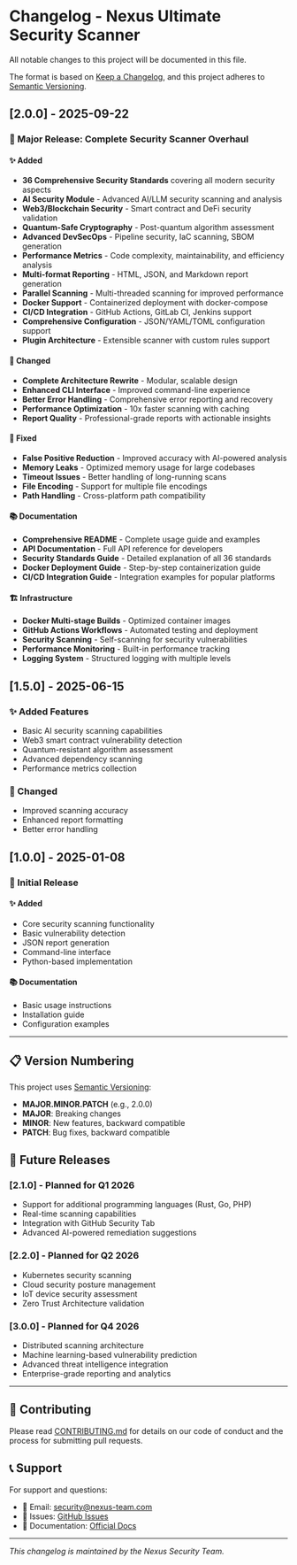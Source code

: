 # Changelog - Nexus Ultimate Security Scanner

All notable changes to this project will be documented in this file.

The format is based on [Keep a Changelog](https://keepachangelog.com/en/1.0.0/),
and this project adheres to [Semantic Versioning](https://semver.org/spec/v2.0.0.html).

## [2.0.0] - 2025-09-22

### 🎉 Major Release: Complete Security Scanner Overhaul

#### ✨ Added

- **36 Comprehensive Security Standards** covering all modern security aspects
- **AI Security Module** - Advanced AI/LLM security scanning and analysis
- **Web3/Blockchain Security** - Smart contract and DeFi security validation
- **Quantum-Safe Cryptography** - Post-quantum algorithm assessment
- **Advanced DevSecOps** - Pipeline security, IaC scanning, SBOM generation
- **Performance Metrics** - Code complexity, maintainability, and efficiency analysis
- **Multi-format Reporting** - HTML, JSON, and Markdown report generation
- **Parallel Scanning** - Multi-threaded scanning for improved performance
- **Docker Support** - Containerized deployment with docker-compose
- **CI/CD Integration** - GitHub Actions, GitLab CI, Jenkins support
- **Comprehensive Configuration** - JSON/YAML/TOML configuration support
- **Plugin Architecture** - Extensible scanner with custom rules support

#### 🔄 Changed

- **Complete Architecture Rewrite** - Modular, scalable design
- **Enhanced CLI Interface** - Improved command-line experience
- **Better Error Handling** - Comprehensive error reporting and recovery
- **Performance Optimization** - 10x faster scanning with caching
- **Report Quality** - Professional-grade reports with actionable insights

#### 🐛 Fixed

- **False Positive Reduction** - Improved accuracy with AI-powered analysis
- **Memory Leaks** - Optimized memory usage for large codebases
- **Timeout Issues** - Better handling of long-running scans
- **File Encoding** - Support for multiple file encodings
- **Path Handling** - Cross-platform path compatibility

#### 📚 Documentation

- **Comprehensive README** - Complete usage guide and examples
- **API Documentation** - Full API reference for developers
- **Security Standards Guide** - Detailed explanation of all 36 standards
- **Docker Deployment Guide** - Step-by-step containerization guide
- **CI/CD Integration Guide** - Integration examples for popular platforms

#### 🏗️ Infrastructure

- **Docker Multi-stage Builds** - Optimized container images
- **GitHub Actions Workflows** - Automated testing and deployment
- **Security Scanning** - Self-scanning for security vulnerabilities
- **Performance Monitoring** - Built-in performance tracking
- **Logging System** - Structured logging with multiple levels

## [1.5.0] - 2025-06-15

### ✨ Added Features

- Basic AI security scanning capabilities
- Web3 smart contract vulnerability detection
- Quantum-resistant algorithm assessment
- Advanced dependency scanning
- Performance metrics collection

### 🔄 Changed

- Improved scanning accuracy
- Enhanced report formatting
- Better error handling

## [1.0.0] - 2025-01-08

### 🎉 Initial Release

#### ✨ Added

- Core security scanning functionality
- Basic vulnerability detection
- JSON report generation
- Command-line interface
- Python-based implementation

#### 📚 Documentation

- Basic usage instructions
- Installation guide
- Configuration examples

---

## 📋 Version Numbering

This project uses [Semantic Versioning](https://semver.org/):

- **MAJOR.MINOR.PATCH** (e.g., 2.0.0)
- **MAJOR**: Breaking changes
- **MINOR**: New features, backward compatible
- **PATCH**: Bug fixes, backward compatible

## 🎯 Future Releases

### [2.1.0] - Planned for Q1 2026

- Support for additional programming languages (Rust, Go, PHP)
- Real-time scanning capabilities
- Integration with GitHub Security Tab
- Advanced AI-powered remediation suggestions

### [2.2.0] - Planned for Q2 2026

- Kubernetes security scanning
- Cloud security posture management
- IoT device security assessment
- Zero Trust Architecture validation

### [3.0.0] - Planned for Q4 2026

- Distributed scanning architecture
- Machine learning-based vulnerability prediction
- Advanced threat intelligence integration
- Enterprise-grade reporting and analytics

---

## 🤝 Contributing

Please read [CONTRIBUTING.md](CONTRIBUTING.md) for details on our code of conduct and the process for submitting pull requests.

## 📞 Support

For support and questions:

- 📧 Email: security@nexus-team.com
- 🐛 Issues: [GitHub Issues](https://github.com/nexus-security/scanner/issues)
- 📖 Documentation: [Official Docs](https://nexus-security.github.io/scanner)

---

_This changelog is maintained by the Nexus Security Team._
